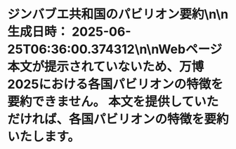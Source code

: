 # ジンバブエ共和国のパビリオン要約\n\n**生成日時：** 2025-06-25T06:36:00.374312\n\nWebページ本文が提示されていないため、万博2025における各国パビリオンの特徴を要約できません。  本文を提供していただければ、各国パビリオンの特徴を要約いたします。